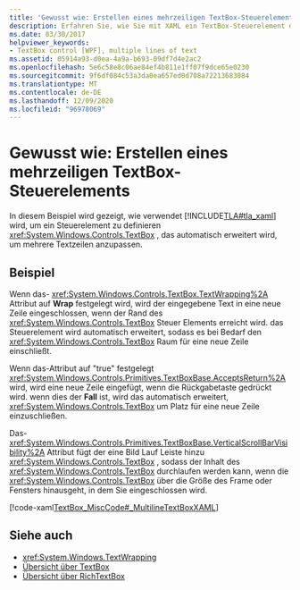 ```yaml
---
title: 'Gewusst wie: Erstellen eines mehrzeiligen TextBox-Steuerelements'
description: Erfahren Sie, wie Sie mit XAML ein TextBox-Steuerelement definieren, das erweitert wird, um mehrere Textzeilen in einer Windows Presentation Foundation Anwendung zu unterstützen.
ms.date: 03/30/2017
helpviewer_keywords:
- TextBox control [WPF], multiple lines of text
ms.assetid: 05914a93-d0ea-4a9a-b693-09df7d4e2ac2
ms.openlocfilehash: 5e6c58e8c06ae84ef4b811e1ff07f9dce65e0230
ms.sourcegitcommit: 9f6df084c53a3da0ea657ed0d708a72213683084
ms.translationtype: MT
ms.contentlocale: de-DE
ms.lasthandoff: 12/09/2020
ms.locfileid: "96978069"
---
```

# <a name="how-to-create-a-multiline-textbox-control"></a>Gewusst wie: Erstellen eines mehrzeiligen TextBox-Steuerelements
In diesem Beispiel wird gezeigt, wie verwendet [!INCLUDE[TLA#tla_xaml](../../../includes/tlasharptla-xaml-md.md)] wird, um ein Steuerelement zu definieren <xref:System.Windows.Controls.TextBox> , das automatisch erweitert wird, um mehrere Textzeilen anzupassen.  
  
## <a name="example"></a>Beispiel  
 Wenn das- <xref:System.Windows.Controls.TextBox.TextWrapping%2A> Attribut auf **Wrap** festgelegt wird, wird der eingegebene Text in eine neue Zeile eingeschlossen, wenn der Rand des <xref:System.Windows.Controls.TextBox> Steuer Elements erreicht wird. das Steuerelement wird automatisch erweitert, sodass es bei Bedarf den <xref:System.Windows.Controls.TextBox> Raum für eine neue Zeile einschließt.  
  
 Wenn das-Attribut auf "true" festgelegt <xref:System.Windows.Controls.Primitives.TextBoxBase.AcceptsReturn%2A> wird, wird eine neue Zeile eingefügt, wenn die Rückgabetaste gedrückt wird. wenn dies der **Fall** ist, wird das automatisch erweitert, <xref:System.Windows.Controls.TextBox> um Platz für eine neue Zeile einzuschließen.  
  
 Das- <xref:System.Windows.Controls.Primitives.TextBoxBase.VerticalScrollBarVisibility%2A> Attribut fügt der eine Bild Lauf Leiste hinzu <xref:System.Windows.Controls.TextBox> , sodass der Inhalt des <xref:System.Windows.Controls.TextBox> durchlaufen werden kann, wenn die <xref:System.Windows.Controls.TextBox> über die Größe des Frame oder Fensters hinausgeht, in dem Sie eingeschlossen wird.  
  
 [!code-xaml[TextBox_MiscCode#_MultilineTextBoxXAML](~/samples/snippets/csharp/VS_Snippets_Wpf/TextBox_MiscCode/CSharp/Window1.xaml#_multilinetextboxxaml)]  
  
## <a name="see-also"></a>Siehe auch

- <xref:System.Windows.TextWrapping>
- [Übersicht über TextBox](textbox-overview.md)
- [Übersicht über RichTextBox](richtextbox-overview.md)
